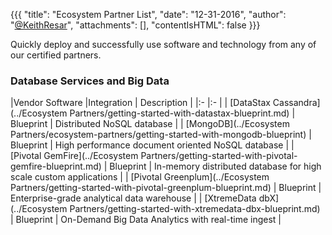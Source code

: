 {{{
  "title": "Ecosystem Partner List",
  "date": "12-31-2016",
  "author": "<a href='https://twitter.com/KeithResar'>@KeithResar</a>",
  "attachments": [],
  "contentIsHTML": false
}}}



Quickly deploy and successfully use software and technology from any of our certified partners.

### Database Services and Big Data

|Vendor Software  	|Integration    | Description   	|
|:-	|:-	|
| [DataStax Cassandra](../Ecosystem Partners/getting-started-with-datastax-blueprint.md)   	| Blueprint    | Distributed NoSQL database    |
| [MongoDB](../Ecosystem Partners/ecosystem-partners/getting-started-with-mongodb-blueprint)   	| Blueprint    | High performance document oriented NoSQL database    |
| [Pivotal GemFire](../Ecosystem Partners/getting-started-with-pivotal-gemfire-blueprint.md)   	| Blueprint    | In-memory distributed database for high scale custom applications    |
| [Pivotal Greenplum](../Ecosystem Partners/getting-started-with-pivotal-greenplum-blueprint.md)   	| Blueprint    | Enterprise-grade analytical data warehouse    |
| [XtremeData dbX](../Ecosystem Partners/getting-started-with-xtremedata-dbx-blueprint.md)   	| Blueprint    | On-Demand Big Data Analytics with real-time ingest    |

